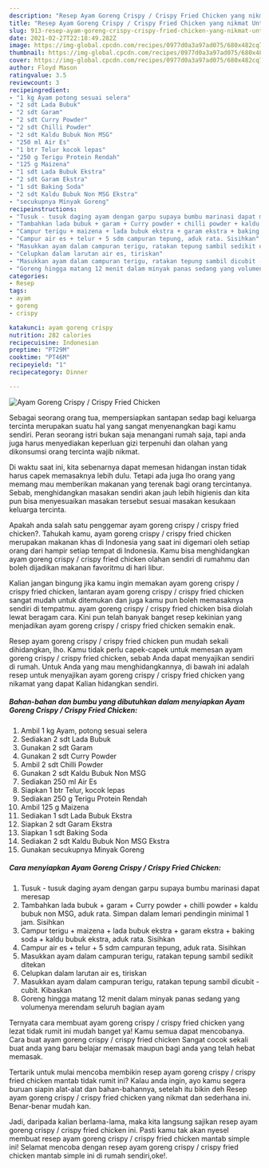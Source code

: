 ```yaml
---
description: "Resep Ayam Goreng Crispy / Crispy Fried Chicken yang nikmat Untuk Jualan"
title: "Resep Ayam Goreng Crispy / Crispy Fried Chicken yang nikmat Untuk Jualan"
slug: 913-resep-ayam-goreng-crispy-crispy-fried-chicken-yang-nikmat-untuk-jualan
date: 2021-02-27T22:18:49.282Z
image: https://img-global.cpcdn.com/recipes/0977d0a3a97ad075/680x482cq70/ayam-goreng-crispy-crispy-fried-chicken-foto-resep-utama.jpg
thumbnail: https://img-global.cpcdn.com/recipes/0977d0a3a97ad075/680x482cq70/ayam-goreng-crispy-crispy-fried-chicken-foto-resep-utama.jpg
cover: https://img-global.cpcdn.com/recipes/0977d0a3a97ad075/680x482cq70/ayam-goreng-crispy-crispy-fried-chicken-foto-resep-utama.jpg
author: Floyd Mason
ratingvalue: 3.5
reviewcount: 3
recipeingredient:
- "1 kg Ayam potong sesuai selera"
- "2 sdt Lada Bubuk"
- "2 sdt Garam"
- "2 sdt Curry Powder"
- "2 sdt Chilli Powder"
- "2 sdt Kaldu Bubuk Non MSG"
- "250 ml Air Es"
- "1 btr Telur kocok lepas"
- "250 g Terigu Protein Rendah"
- "125 g Maizena"
- "1 sdt Lada Bubuk Ekstra"
- "2 sdt Garam Ekstra"
- "1 sdt Baking Soda"
- "2 sdt Kaldu Bubuk Non MSG Ekstra"
- "secukupnya Minyak Goreng"
recipeinstructions:
- "Tusuk - tusuk daging ayam dengan garpu supaya bumbu marinasi dapat meresap"
- "Tambahkan lada bubuk + garam + Curry powder + chilli powder + kaldu bubuk non MSG, aduk rata. Simpan dalam lemari pendingin minimal 1 jam. Sisihkan"
- "Campur terigu + maizena + lada bubuk ekstra + garam ekstra + baking soda + kaldu bubuk ekstra, aduk rata. Sisihkan"
- "Campur air es + telur + 5 sdm campuran tepung, aduk rata. Sisihkan"
- "Masukkan ayam dalam campuran terigu, ratakan tepung sambil sedikit ditekan"
- "Celupkan dalam larutan air es, tiriskan"
- "Masukkan ayam dalam campuran terigu, ratakan tepung sambil dicubit - cubit. Kibaskan"
- "Goreng hingga matang 12 menit dalam minyak panas sedang yang volumenya merendam seluruh bagian ayam"
categories:
- Resep
tags:
- ayam
- goreng
- crispy

katakunci: ayam goreng crispy 
nutrition: 282 calories
recipecuisine: Indonesian
preptime: "PT29M"
cooktime: "PT46M"
recipeyield: "1"
recipecategory: Dinner

---
```



![Ayam Goreng Crispy / Crispy Fried Chicken](https://img-global.cpcdn.com/recipes/0977d0a3a97ad075/680x482cq70/ayam-goreng-crispy-crispy-fried-chicken-foto-resep-utama.jpg)

Sebagai seorang orang tua, mempersiapkan santapan sedap bagi keluarga tercinta merupakan suatu hal yang sangat menyenangkan bagi kamu sendiri. Peran seorang istri bukan saja menangani rumah saja, tapi anda juga harus menyediakan keperluan gizi terpenuhi dan olahan yang dikonsumsi orang tercinta wajib nikmat.

Di waktu  saat ini, kita sebenarnya dapat memesan hidangan instan tidak harus capek memasaknya lebih dulu. Tetapi ada juga lho orang yang memang mau memberikan makanan yang terenak bagi orang tercintanya. Sebab, menghidangkan masakan sendiri akan jauh lebih higienis dan kita pun bisa menyesuaikan masakan tersebut sesuai masakan kesukaan keluarga tercinta. 



Apakah anda salah satu penggemar ayam goreng crispy / crispy fried chicken?. Tahukah kamu, ayam goreng crispy / crispy fried chicken merupakan makanan khas di Indonesia yang saat ini digemari oleh setiap orang dari hampir setiap tempat di Indonesia. Kamu bisa menghidangkan ayam goreng crispy / crispy fried chicken olahan sendiri di rumahmu dan boleh dijadikan makanan favoritmu di hari libur.

Kalian jangan bingung jika kamu ingin memakan ayam goreng crispy / crispy fried chicken, lantaran ayam goreng crispy / crispy fried chicken sangat mudah untuk ditemukan dan juga kamu pun boleh memasaknya sendiri di tempatmu. ayam goreng crispy / crispy fried chicken bisa diolah lewat beragam cara. Kini pun telah banyak banget resep kekinian yang menjadikan ayam goreng crispy / crispy fried chicken semakin enak.

Resep ayam goreng crispy / crispy fried chicken pun mudah sekali dihidangkan, lho. Kamu tidak perlu capek-capek untuk memesan ayam goreng crispy / crispy fried chicken, sebab Anda dapat menyajikan sendiri di rumah. Untuk Anda yang mau menghidangkannya, di bawah ini adalah resep untuk menyajikan ayam goreng crispy / crispy fried chicken yang nikamat yang dapat Kalian hidangkan sendiri.

<!--inarticleads1-->

##### Bahan-bahan dan bumbu yang dibutuhkan dalam menyiapkan Ayam Goreng Crispy / Crispy Fried Chicken:

1. Ambil 1 kg Ayam, potong sesuai selera
1. Sediakan 2 sdt Lada Bubuk
1. Gunakan 2 sdt Garam
1. Gunakan 2 sdt Curry Powder
1. Ambil 2 sdt Chilli Powder
1. Gunakan 2 sdt Kaldu Bubuk Non MSG
1. Sediakan 250 ml Air Es
1. Siapkan 1 btr Telur, kocok lepas
1. Sediakan 250 g Terigu Protein Rendah
1. Ambil 125 g Maizena
1. Sediakan 1 sdt Lada Bubuk Ekstra
1. Siapkan 2 sdt Garam Ekstra
1. Siapkan 1 sdt Baking Soda
1. Sediakan 2 sdt Kaldu Bubuk Non MSG Ekstra
1. Gunakan secukupnya Minyak Goreng




<!--inarticleads2-->

##### Cara menyiapkan Ayam Goreng Crispy / Crispy Fried Chicken:

1. Tusuk - tusuk daging ayam dengan garpu supaya bumbu marinasi dapat meresap
1. Tambahkan lada bubuk + garam + Curry powder + chilli powder + kaldu bubuk non MSG, aduk rata. Simpan dalam lemari pendingin minimal 1 jam. Sisihkan
1. Campur terigu + maizena + lada bubuk ekstra + garam ekstra + baking soda + kaldu bubuk ekstra, aduk rata. Sisihkan
1. Campur air es + telur + 5 sdm campuran tepung, aduk rata. Sisihkan
1. Masukkan ayam dalam campuran terigu, ratakan tepung sambil sedikit ditekan
1. Celupkan dalam larutan air es, tiriskan
1. Masukkan ayam dalam campuran terigu, ratakan tepung sambil dicubit - cubit. Kibaskan
1. Goreng hingga matang 12 menit dalam minyak panas sedang yang volumenya merendam seluruh bagian ayam




Ternyata cara membuat ayam goreng crispy / crispy fried chicken yang lezat tidak rumit ini mudah banget ya! Kamu semua dapat mencobanya. Cara buat ayam goreng crispy / crispy fried chicken Sangat cocok sekali buat anda yang baru belajar memasak maupun bagi anda yang telah hebat memasak.

Tertarik untuk mulai mencoba membikin resep ayam goreng crispy / crispy fried chicken mantab tidak rumit ini? Kalau anda ingin, ayo kamu segera buruan siapin alat-alat dan bahan-bahannya, setelah itu bikin deh Resep ayam goreng crispy / crispy fried chicken yang nikmat dan sederhana ini. Benar-benar mudah kan. 

Jadi, daripada kalian berlama-lama, maka kita langsung sajikan resep ayam goreng crispy / crispy fried chicken ini. Pasti kamu tak akan nyesel membuat resep ayam goreng crispy / crispy fried chicken mantab simple ini! Selamat mencoba dengan resep ayam goreng crispy / crispy fried chicken mantab simple ini di rumah sendiri,oke!.

